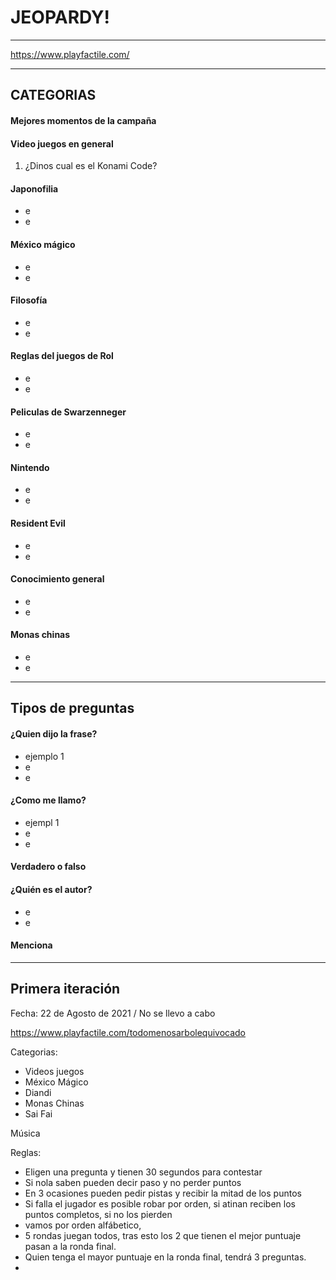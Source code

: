 # JEOPARDY!
---

https://www.playfactile.com/

---

## CATEGORIAS
#### Mejores momentos de la campaña

#### Video juegos en general
1. ¿Dinos cual es el Konami Code?
#### Japonofilia
+ e
+ e

#### México mágico
+ e
+ e

#### Filosofía
+ e
+ e

#### Reglas del juegos de Rol
+ e
+ e

#### Peliculas de Swarzenneger
+ e
+ e

#### Nintendo
+ e
+ e

#### Resident Evil
+ e
+ e

#### Conocimiento general
+ e
+ e

#### Monas chinas
+ e
+ e


---
## Tipos de preguntas
#### ¿Quien dijo la frase?
+ ejemplo 1
+ e
+ e

#### ¿Como me llamo?
+ ejempl 1
+ e
+ e

#### Verdadero o falso
#### ¿Quién es el autor?
+ e
+ e

#### Menciona


---

## Primera iteración
 Fecha: 22 de Agosto de 2021 / No se llevo a cabo
 
 https://www.playfactile.com/todomenosarbolequivocado
 
 Categorias:
 + Videos juegos
 + México Mágico
 + Diandi
 + Monas Chinas
 + Sai Fai
 
 Música
 
 Reglas:
 + Eligen una pregunta y tienen 30 segundos para contestar
 + Si nola saben pueden decir paso y no perder puntos
 + En 3 ocasiones pueden pedir pistas y recibir la mitad de los puntos
 + Si falla el jugador es posible robar por orden, si atinan reciben los puntos completos, si no los pierden
 + vamos por orden alfábetico, 
 + 5 rondas juegan todos, tras esto los 2 que tienen el mejor puntuaje pasan a la ronda final.
 + Quien tenga el mayor puntuaje en la ronda final, tendrá 3 preguntas.
 + 
 
 
 
